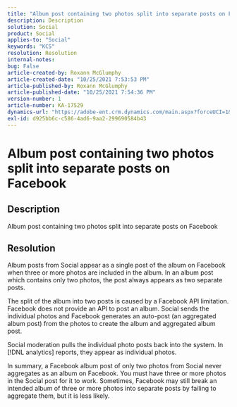 ```yaml
---
title: "Album post containing two photos split into separate posts on Facebook"
description: Description
solution: Social
product: Social
applies-to: "Social"
keywords: "KCS"
resolution: Resolution
internal-notes: 
bug: False
article-created-by: Roxann McGlumphy
article-created-date: "10/25/2021 7:53:53 PM"
article-published-by: Roxann McGlumphy
article-published-date: "10/25/2021 7:54:36 PM"
version-number: 1
article-number: KA-17529
dynamics-url: "https://adobe-ent.crm.dynamics.com/main.aspx?forceUCI=1&pagetype=entityrecord&etn=knowledgearticle&id=1b947846-cd35-ec11-b6e6-000d3a3485ea"
exl-id: d925bb6c-c586-4ad6-9aa2-299690584b43
---
```

# Album post containing two photos split into separate posts on Facebook

## Description

Album post containing two photos split into separate posts on Facebook

## Resolution


Album posts from Social appear as a single post of the album on Facebook when three or more photos are included in the album. In an album post which contains only two photos, the post always appears as two separate posts.

The split of the album into two posts is caused by a Facebook API limitation. Facebook does not provide an API to post an album. Social sends the individual photos and Facebook generates an auto-post (an aggregated album post) from the photos to create the album and aggregated album post.

Social moderation pulls the individual photo posts back into the system. In [!DNL analytics] reports, they appear as individual photos.

In summary, a Facebook album post of only two photos from Social never aggregates as an album on Facebook. You must have three or more photos in the Social post for it to work. Sometimes, Facebook may still break an intended album of three or more photos into separate posts by failing to aggregate them, but it is less likely.
